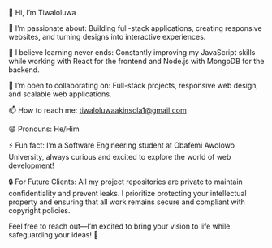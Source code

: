 👋 Hi, I’m Tiwaloluwa


👀 I’m passionate about: Building full-stack applications, creating responsive websites, and turning designs into interactive experiences.


🌱 I believe learning never ends: Constantly improving my JavaScript skills while working with React for the frontend and Node.js with MongoDB for the backend.


💞️ I’m open to collaborating on: Full-stack projects, responsive web design, and scalable web applications.


📫 How to reach me: tiwaloluwaakinsola1@gmail.com


😄 Pronouns: He/Him


⚡ Fun fact: I’m a Software Engineering student at Obafemi Awolowo University, always curious and excited to explore the world of web development!


🔒 For Future Clients:
All my project repositories are private to maintain confidentiality and prevent leaks. I prioritize protecting your intellectual property and ensuring that all work remains secure and compliant with copyright policies.

Feel free to reach out—I’m excited to bring your vision to life while safeguarding your ideas! 🚀
 
